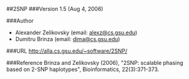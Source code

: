 ##2SNP
###Version
1.5 (Aug 4, 2006)

###Author
* Alexander Zelikovsky (email: alexz@cs.gsu.edu)
* Dumitru Brinza (email: dima@cs.gsu.edu)

###URL
http://alla.cs.gsu.edu/~software/2SNP/

###Reference
Brinza and Zelikovsky (2006), "2SNP: scalable phasing based on 2-SNP haplotypes", Bioinformatics, 22(3):371-373.


